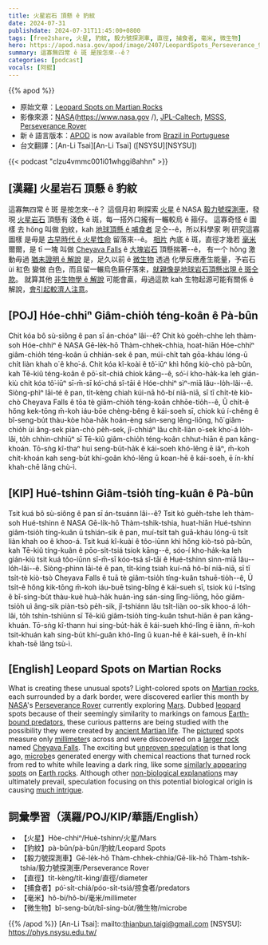 ```yaml
---
title: 火星岩石 頂懸 ê 豹紋
date: 2024-07-31
publishdate: 2024-07-31T11:45:00+0800
tags: [free2share, 火星, 豹紋, 毅力號探測車, 直徑, 捕食者, 毫米, 微生物]
hero: https://apod.nasa.gov/apod/image/2407/LeopardSpots_Perseverance_960.jpg
summary: 這寡無四常 ê 斑 是按怎來--ê？
categories: [podcast]
vocals: [阿錕]
---
```


{{% apod %}}

- 原始文章：[Leopard Spots on Martian Rocks](https://apod.nasa.gov/apod/ap240731.html)
- 影像來源：[NASA](https://www.nasa.gov  /), [JPL-Caltech](https://www.jpl.nasa.gov/), [MSSS](https://www.msss.com/), [Perseverance Rover](https://science.nasa.gov/mission/mars-2020-perseverance/)
- 新 ê 語言版本：[APOD](https://apod.nasa.gov/apod/lib/about_apod.html) is now available from [Brazil in Portuguese](https://steniovm.github.io/steniovm/APODnasaBR/)
- 台文翻譯：[An-Li Tsai][An-Li Tsai] ([NSYSU][NSYSU])

{{< podcast "clzu4vmmc001i01whggi8ahhn" >}}

## [漢羅] 火星岩石 頂懸 ê 豹紋
這寡無四常 ê 斑 是按怎來--ê？
這個月初 咧探索 [火星][Mars] ê NASA [毅力號探測車][Perseverance Rover]，發現 [火星岩石][Martian rocks] 頂懸有 淺色 ê 斑，每一搭外口攏有一輾較烏 ê 箍仔。
這寡奇怪 ê 圖樣 去 hŏng 叫做 [豹][leopard]紋，kah [地球頂懸 ê 哺食者][Earth-bound predators] 足仝--ê，所以科學家 咧 研究這寡圖樣 是毋是 [古早時代 ê 火星性命][ancient Martian life] 留落來--ê。
[相片][pictured] 內底 ê 斑，直徑才幾若 [毫米][millimeter] 爾爾，是 tī 一塊 叫做 [Cheyava Falls][Cheyava Falls] ê [大塊岩石][larger rock] 頂懸揣著--ê，
有一个 hŏng 激動毋過 [猶未證明 ê 解說][unproven speculation] 是，足久以前 ê [微生物][microbe] 透過 化學反應產生能量，予岩石 ùi 紅色 變做 白色，而且留一輾烏色箍仔落來，[就親像是地球岩石頂懸出現 ê 斑仝款][similarly appearing spots]。
就算其他 [非生物學 ê 解說][non-biological explanations] 可能會贏，毋過這款 kah 生物起源可能有關係 ê 解說，[會引起較濟人注意][much intrigue]。

## [POJ] Hóe-chhiⁿ Giâm-chio̍h téng-koân ê Pà-bûn
Chit kóa bô sù-siông ê pan sī án-chóaⁿ lâi--ê?
Chit kò goe̍h-chhe leh thàm-soh Hóe-chhiⁿ ê NASA Gē-le̍k-hō Thàm-chhek-chhia, hoat-hiān Hóe-chhiⁿ giâm-chio̍h téng-koân ū chhián-sek ê pan, múi-chi̍t tah gōa-kháu lóng-ū chi̍t liàn khah o͘ ê kho͘-á.
Chit kóa kî-koài ê tô͘-iūⁿ khì hőng kiò-chò pà-bûn, kah Tē-kiû téng-koân ê pō͘-si̍t-chiá chiok kāng--ê, só͘-í kho-ha̍k-ka leh gián-kiù chit kóa tô͘-iūⁿ sī-m̄-sī kó͘-chá sî-tāi ê Hóe-chhiⁿ sìⁿ-miā lâu--lo̍h-lâi--ê.
Siòng-phìⁿ lāi-té ê pan, ti̍t-kèng chiah kúi-nā hô-bí niā-niā, sī tī chi̍t-tè kiò-chò Cheyava Falls ê tōa tè giâm-chio̍h téng-koân chhōe-tio̍h--ê,
Ū chi̍t-ê hőng kek-tōng m̄-koh iáu-bōe chèng-bêng ê kái-soeh sī, chiok kú í-chêng ê bî-seng-bu̍t thàu-kòe hòa-ha̍k hoán-èng sán-seng lêng-liōng, hō͘ giâm-chio̍h ùi âng-sek piàn-chò pe̍h-sek, jî-chhiáⁿ lâu chi̍t-liàn o͘-sek kho͘-á lo̍h-lâi, to̍h chhin-chhiūⁿ sī Tē-kiû giâm-chio̍h téng-koân chhut-hiān ê pan kāng-khoán.
Tō-sǹg kî-thaⁿ hui seng-bu̍t-ha̍k ê kái-soeh khó-lêng ē iâⁿ, m̄-koh chit-khoán kah seng-bu̍t khí-goân khó-lêng ū koan-hē ê kái-soeh, ē ín-khí khah-chē lâng chù-ì.

## [KIP] Hué-tshinn Giâm-tsio̍h tíng-kuân ê Pà-bûn
Tsit kuá bô sù-siông ê pan sī án-tsuánn lâi--ê?
Tsit kò gue̍h-tshe leh thàm-soh Hué-tshinn ê NASA Gē-li̍k-hō Thàm-tshik-tshia, huat-hiān Hué-tshinn giâm-tsio̍h tíng-kuân ū tshián-sik ê pan, muí-tsi̍t tah guā-kháu lóng-ū tsi̍t liàn khah oo ê khoo-á.
Tsit kuá kî-kuài ê tôo-iūnn khì hőng kiò-tsò pà-bûn, kah Tē-kiû tíng-kuân ê pōo-si̍t-tsiá tsiok kāng--ê, sóo-í kho-ha̍k-ka leh gián-kiù tsit kuá tôo-iūnn sī-m̄-sī kóo-tsá sî-tāi ê Hué-tshinn sìnn-miā lâu--lo̍h-lâi--ê.
Siòng-phìnn lāi-té ê pan, ti̍t-kìng tsiah kuí-nā hô-bí niā-niā, sī tī tsi̍t-tè kiò-tsò Cheyava Falls ê tuā tè giâm-tsio̍h tíng-kuân tshuē-tio̍h--ê,
Ū tsi̍t-ê hőng kik-tōng m̄-koh iáu-buē tsìng-bîng ê kái-sueh sī, tsiok kú í-tsîng ê bî-sing-bu̍t thàu-kuè huà-ha̍k huán-ìng sán-sing lîng-liōng, hōo giâm-tsio̍h uì âng-sik piàn-tsò pe̍h-sik, jî-tshiánn lâu tsi̍t-liàn oo-sik khoo-á lo̍h-lâi, to̍h tshin-tshiūnn sī Tē-kiû giâm-tsio̍h tíng-kuân tshut-hiān ê pan kāng-khuán.
Tō-sǹg kî-thann hui sing-bu̍t-ha̍k ê kái-sueh khó-lîng ē iânn, m̄-koh tsit-khuán kah sing-bu̍t khí-guân khó-lîng ū kuan-hē ê kái-sueh, ē ín-khí khah-tsē lâng tsù-ì.

## [English] Leopard Spots on Martian Rocks
What is creating these unusual spots?
Light-colored spots on [Martian rocks][Martian rocks], each surrounded by a dark border, were discovered earlier this month by [NASA][NASA]'s [Perseverance Rover][Perseverance Rover] currently exploring [Mars][Mars].
Dubbed [leopard][leopard] spots because of their seemingly similarity to markings on famous [Earth-bound predators][Earth-bound predators], these curious patterns are being studied with the possibility they were created by [ancient Martian life][ancient Martian life].
The [pictured][pictured] spots measure only [millimeter][millimeter]s across and were discovered on a [larger rock][larger rock] named [Cheyava Falls][Cheyava Falls].
The exciting but [unproven speculation][unproven speculation] is that long ago, [microbe][microbe]s generated energy with chemical reactions that turned rock from red to white while leaving a dark ring, like some [similarly appearing spots][similarly appearing spots] on [Earth rocks][Earth rocks].
Although other [non-biological explanations][non-biological explanations] may ultimately prevail, speculation focusing on this potential biological origin is causing [much intrigue][much intrigue].

## 詞彙學習（漢羅/POJ/KIP/華語/English）
- 【火星】Hòe-chhiⁿ/Huè-tshinn/火星/Mars
- 【豹紋】pà-bûn/pà-bûn/豹紋/Leopard Spots
- 【毅力號探測車】Gē-le̍k-hō Thàm-chhek-chhia/Gē-li̍k-hō Thàm-tshik-tshia/毅力號探測車/Perseverance Rover
- 【直徑】ti̍t-kèng/ti̍t-kìng/直徑/diameter
- 【捕食者】pó͘-si̍t-chiá/póo-si̍t-tsiá/掠食者/predators
- 【毫米】hô-bí/hô-bí/毫米/millimeter
- 【微生物】bî-seng-bu̍t/bî-sing-bu̍t/微生物/microbe

{{% /apod %}}
[An-Li Tsai]: mailto:thianbun.taigi@gmail.com
[NSYSU]: https://phys.nsysu.edu.tw/

[copyright]: https://apod.nasa.gov/apod/fap/lib/about_apod.html#srapply
[License3]: https://creativecommons.org/licenses/by/3.0/
[License2]:https://creativecommons.org/licenses/by-nc-nd/2.0/

[Martian rocks]:https://apod.nasa.gov/apod/ap991030.html
[NASA]:https://www.nasa.gov/
[Perseverance Rover]:https://science.nasa.gov/mission/mars-2020-perseverance/
[Mars]:https://science.nasa.gov/mars/
[leopard]:https://en.wikipedia.org/wiki/Leopard#/media/File:African_leopard_male_(cropped).jpg
[Earth-bound predators]:https://img.freepik.com/premium-photo/front-view-kitten-hunting-pose_7502-2520.jpg
[ancient Martian life]:https://science.nasa.gov/blogs/was-there-life-on-mars/
[pictured]:https://science.nasa.gov/resource/perseverance-finds-a-rock-with-leopard-spots/
[millimeter]:https://www.quora.com/What-is-something-the-size-of-a-millimeter
[larger rock]:https://www.flickr.com/photos/lunexit/53885766401/in/pool-apods/
[Cheyava Falls]:https://youtu.be/bknMDwCjFHo"
[unproven speculation]:https://www.scientificamerican.com/article/nasas-perseverance-rover-discovers-a-rock-that-may-contain-alien/
[microbe]:https://en.wikipedia.org/wiki/Microorganism
[similarly appearing spots]:https://www.atlasobscura.com/articles/earliest-life-on-earth-rocks
[Earth rocks]:https://www.geocaching.com/geocache/GC3T4BT
[non-biological explanations]:https://en.wikipedia.org/wiki/Hematite#Mars
[much intrigue]:https://www.nytimes.com/2024/07/25/science/nasa-perseverance-rover-mars-rock.html
